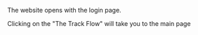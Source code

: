The website opens with the login page.

Clicking on the "The Track Flow" will take you to the main page
